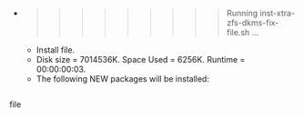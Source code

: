 * >>>>>>>>> Running inst-xtra-zfs-dkms-fix-file.sh ...
  * Install file.
  * Disk size = 7014536K. Space Used = 6256K. Runtime = 00:00:00:03.
  * The following NEW packages will be installed:
  ```bash
file
  ```

